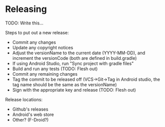 # Releasing

TODO: Write this...

Steps to put out a new release:

- Commit any changes
- Update any copyright notices
- Adjust the versionName to the current date (YYYY-MM-DD), and increment the
  versionCode (both are defined in build.gradle)
- If using Android Studio, run "Sync project with gradle files"
- Build and run any tests (TODO: Flesh out)
- Commit any remaining changes
- Tag the commit to be released off (VCS->Git->Tag in Android studio, the tag
  name should be the same as the versionName)
- Sign with the appropriate key and release (TODO: Flesh out)

Release locations:

- Github's releases
- Android's web store
- Other? (F-Droid?)
